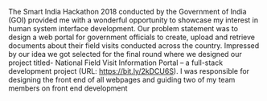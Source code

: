 The Smart India Hackathon 2018 conducted by the Government of India (GOI) provided me with a wonderful opportunity to showcase my interest in human system interface development. Our problem statement was to design a web portal for government officials to create, upload and retrieve documents about their field visits conducted across the country. Impressed by our idea we got selected for the final round where we designed our project titled- National Field Visit Information Portal – a full-stack development project (URL: https://bit.ly/2kDCU6S). I was responsible for designing the front end of all webpages and guiding two of my team members on front end development 
